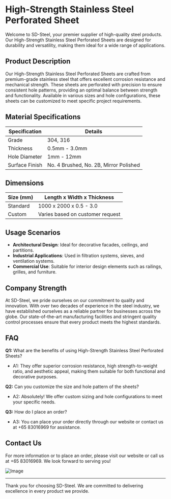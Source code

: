# High-Strength Stainless Steel Perforated Sheet

Welcome to SD-Steel, your premier supplier of high-quality steel products. Our High-Strength Stainless Steel Perforated Sheets are designed for durability and versatility, making them ideal for a wide range of applications.

## Product Description

Our High-Strength Stainless Steel Perforated Sheets are crafted from premium-grade stainless steel that offers excellent corrosion resistance and mechanical strength. These sheets are perforated with precision to ensure consistent hole patterns, providing an optimal balance between strength and functionality. Available in various sizes and hole configurations, these sheets can be customized to meet specific project requirements.

## Material Specifications

| Specification | Details |
|---------------|---------|
| Grade         | 304, 316 |
| Thickness     | 0.5mm - 3.0mm |
| Hole Diameter | 1mm - 12mm |
| Surface Finish| No. 4 Brushed, No. 2B, Mirror Polished |

## Dimensions

| Size (mm) | Length x Width x Thickness |
|-----------|----------------------------|
| Standard  | 1000 x 2000 x 0.5 - 3.0     |
| Custom    | Varies based on customer request |

## Usage Scenarios

- **Architectural Design**: Ideal for decorative facades, ceilings, and partitions.
- **Industrial Applications**: Used in filtration systems, sieves, and ventilation systems.
- **Commercial Use**: Suitable for interior design elements such as railings, grilles, and furniture.

## Company Strength

At SD-Steel, we pride ourselves on our commitment to quality and innovation. With over two decades of experience in the steel industry, we have established ourselves as a reliable partner for businesses across the globe. Our state-of-the-art manufacturing facilities and stringent quality control processes ensure that every product meets the highest standards.

## FAQ

**Q1:** What are the benefits of using High-Strength Stainless Steel Perforated Sheets?
- A1: They offer superior corrosion resistance, high strength-to-weight ratio, and aesthetic appeal, making them suitable for both functional and decorative purposes.

**Q2:** Can you customize the size and hole pattern of the sheets?
- A2: Absolutely! We offer custom sizing and hole configurations to meet your specific needs.

**Q3:** How do I place an order?
- A3: You can place your order directly through our website or contact us at +65 83016969 for assistance.

## Contact Us

For more information or to place an order, please visit our website or call us at +65 83016969. We look forward to serving you!

![Image](https://github.com/user-attachments/assets/2567258e-e124-4816-932d-1809bd27ef0b)

---

Thank you for choosing SD-Steel. We are committed to delivering excellence in every product we provide.